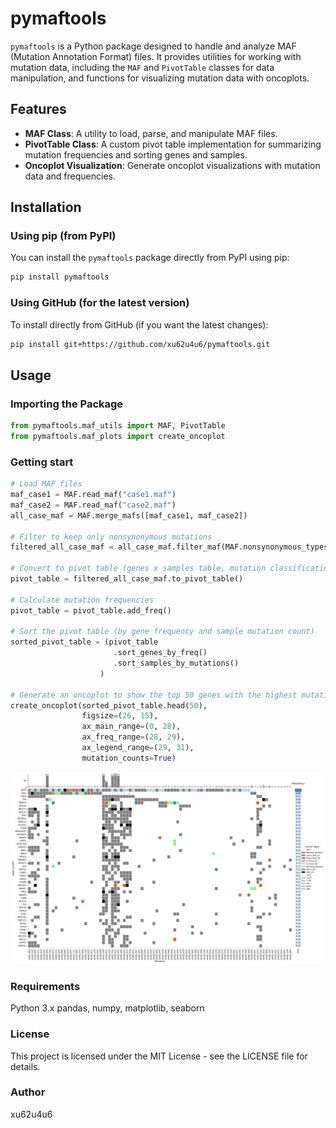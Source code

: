 
# pymaftools

`pymaftools` is a Python package designed to handle and analyze MAF (Mutation Annotation Format) files. It provides utilities for working with mutation data, including the `MAF` and `PivotTable` classes for data manipulation, and functions for visualizing mutation data with oncoplots.

## Features

- **MAF Class**: A utility to load, parse, and manipulate MAF files.
- **PivotTable Class**: A custom pivot table implementation for summarizing mutation frequencies and sorting genes and samples.
- **Oncoplot Visualization**: Generate oncoplot visualizations with mutation data and frequencies.

## Installation

### Using pip (from PyPI)
You can install the `pymaftools` package directly from PyPI using pip:

```bash
pip install pymaftools
```

### Using GitHub (for the latest version)
To install directly from GitHub (if you want the latest changes):

```bash
pip install git+https://github.com/xu62u4u6/pymaftools.git
```


## Usage

### Importing the Package

```python
from pymaftools.maf_utils import MAF, PivotTable
from pymaftools.maf_plots import create_oncoplot
```

### Getting start

```python
# Load MAF files
maf_case1 = MAF.read_maf("case1.maf")
maf_case2 = MAF.read_maf("case2.maf")
all_case_maf = MAF.merge_mafs([maf_case1, maf_case2])

# Filter to keep only nonsynonymous mutations
filtered_all_case_maf = all_case_maf.filter_maf(MAF.nonsynonymous_types)

# Convert to pivot table (genes x samples table, mutation classification as values)
pivot_table = filtered_all_case_maf.to_pivot_table()

# Calculate mutation frequencies
pivot_table = pivot_table.add_freq()

# Sort the pivot table (by gene frequency and sample mutation count)
sorted_pivot_table = (pivot_table
                       .sort_genes_by_freq()  
                       .sort_samples_by_mutations()
                    )

# Generate an oncoplot to show the top 50 genes with the highest mutation frequencies
create_oncoplot(sorted_pivot_table.head(50), 
                figsize=(26, 15),
                ax_main_range=(0, 28), 
                ax_freq_range=(28, 29), 
                ax_legend_range=(29, 31),
                mutation_counts=True)

```
![image](img/DEMO.png)

### Requirements
Python 3.x
pandas, numpy, matplotlib, seaborn

### License
This project is licensed under the MIT License - see the LICENSE file for details.

### Author
xu62u4u6

